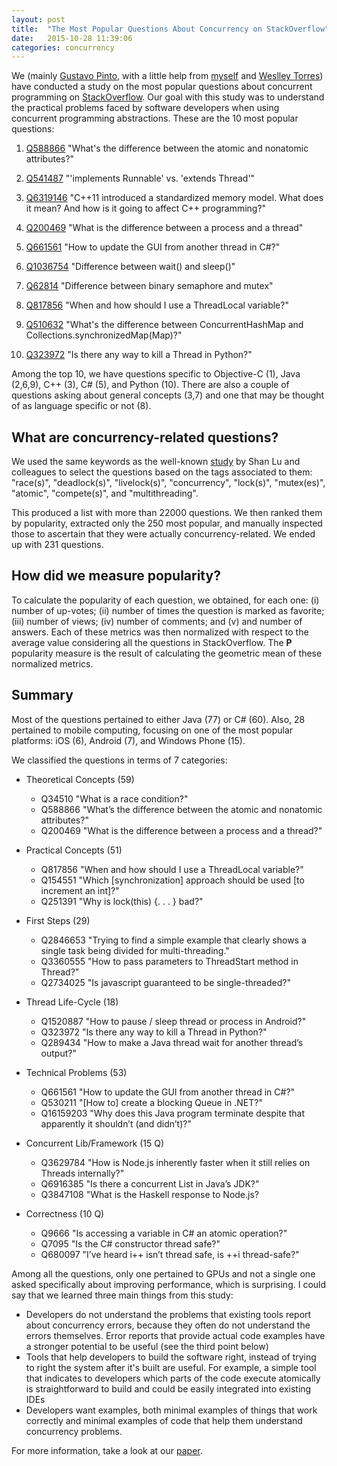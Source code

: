 ```yaml
---
layout: post
title:  "The Most Popular Questions About Concurrency on StackOverflow"
date:   2015-10-28 11:39:06
categories: concurrency
---
```

We (mainly [Gustavo Pinto](http://www.gustavopinto.org), with a little help from [myself](https://sites.google.com/a/cin.ufpe.br/castor/) and [Weslley Torres](https://twitter.com/weslleytorres)) have conducted a study on the most popular questions about concurrent programming on [StackOverflow](http://www.stackoverflow.com). Our goal with this study was to understand the practical problems faced by software developers when using concurrent programming abstractions. These are the 10 most popular questions:

1. [Q588866](http://stackoverflow.com/questions/588866/) "What's the difference between the atomic and nonatomic attributes?"

2. [Q541487](http://stackoverflow.com/questions/541487/) "'implements Runnable' vs. 'extends Thread'"

3. [Q6319146](http://stackoverflow.com/questions/6319146/) "C++11 introduced a standardized memory model. What does it mean? And how is it going to affect C++ programming?"

4. [Q200469](http://stackoverflow.com/questions/200469/) "What is the difference between a process and a thread"

5. [Q661561](http://stackoverflow.com/questions/661561/) "How to update the GUI from another thread in C#?"

6. [Q1036754](http://stackoverflow.com/questions/1036754/) "Difference between wait() and sleep()"

7. [Q62814](http://stackoverflow.com/questions/62814/) "Difference between binary semaphore and mutex"

8. [Q817856](http://stackoverflow.com/questions/817856/) "When and how should I use a ThreadLocal variable?"

9. [Q510632](http://stackoverflow.com/questions/510632/) "What's the difference between ConcurrentHashMap and Collections.synchronizedMap(Map)?"

10. [Q323972](http://stackoverflow.com/questions/323972/) "Is there any way to kill a Thread in Python?"

Among the top 10, we have questions specific to Objective-C (1), Java (2,6,9), C++ (3), C# (5), and Python (10). There are also a couple of questions asking about general concepts (3,7) and one that may be thought of as language specific or not (8). 


What are concurrency-related questions?
---------------------------------------
We used the same keywords as the well-known [study](http://dl.acm.org/citation.cfm?id=1346323) by Shan Lu and colleagues to select the questions based on the tags associated to them: "race(s)", "deadlock(s)", "livelock(s)", "concurrency", "lock(s)", "mutex(es)", "atomic", "compete(s)", and "multithreading".

This produced a list with more than 22000 questions. We then ranked them by popularity, extracted only the 250 most popular, and manually inspected those to ascertain that they were actually concurrency-related. We ended up with 231 questions.


How did we measure popularity?
------------------------------
To calculate the popularity of each question, we obtained, for each one: (i) number of up-votes; (ii) number of times the question is marked as favorite; (iii) number of views; (iv) number of comments; and (v) and number of answers. Each of these metrics was then normalized with respect to the average value considering all the questions in StackOverflow. The **P** popularity measure is the result of calculating the geometric mean of these normalized metrics.


Summary
-------
Most of the questions pertained to either Java (77) or C# (60). Also, 28 pertained to mobile computing, focusing on one of the most popular platforms: iOS (6), Android (7), and Windows Phone (15).

We classified the questions in terms of 7 categories:  

+ Theoretical Concepts (59)
  + Q34510 "What is a race condition?"
  + Q588866 "What’s the difference between the atomic and nonatomic attributes?"
  + Q200469 "What is the difference between a process and a thread?"

+ Practical Concepts  (51)
  + Q817856 "When and how should I use a ThreadLocal variable?"
  + Q154551 "Which [synchronization] approach should be used [to increment an int]?"
  + Q251391 "Why is lock(this) {. . . } bad?"

+ First Steps (29)
  + Q2846653 "Trying to find a simple example that clearly shows a single task being divided for multi-threading."
  + Q3360555 "How to pass parameters to ThreadStart method in Thread?"
  + Q2734025 "Is javascript guaranteed to be single-threaded?"

+ Thread Life-Cycle (18)
  + Q1520887 "How to pause / sleep thread or process in Android?"
  + Q323972 "Is there any way to kill a Thread in Python?"
  + Q289434 "How to make a Java thread wait for another thread’s output?"

+ Technical Problems (53)
  + Q661561 "How to update the GUI from another thread in C#?"
  + Q530211 "[How to] create a blocking Queue<T> in .NET?"
  + Q16159203 "Why does this Java program terminate despite that apparently it shouldn’t (and didn’t)?"

+ Concurrent Lib/Framework (15 Q)
  + Q3629784 "How is Node.js inherently faster when it still relies on Threads internally?"
  + Q6916385 "Is there a concurrent List in Java’s JDK?"
  + Q3847108 "What is the Haskell response to Node.js?

+ Correctness (10 Q)
  + Q9666 "Is accessing a variable in C# an atomic operation?"
  + Q7095 "Is the C# constructor thread safe?"
  + Q680097 "I’ve heard i++ isn’t thread safe, is ++i thread-safe?"

Among all the questions, only one pertained to GPUs and not a single one asked specifically about improving performance, which is surprising. I could say that we learned three main things from this study: 

* Developers do not understand the problems that existing tools report about concurrency errors, because they often do not understand the errors themselves. Error reports that provide actual code examples have a stronger potential to be useful (see the third point below)
* Tools that help developers to build the software right, instead of trying to right the system after it's built are useful. For example, a simple tool that indicates to developers which parts of the code execute atomically is straightforward to build and could be easily integrated into existing IDEs
* Developers want examples, both minimal examples of things that work correctly and minimal examples of code that help them understand concurrency problems. 

For more information, take a look at our [paper](http://gustavopinto.org/lost+found/plateau2015.pdf).